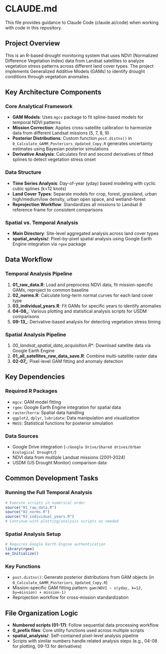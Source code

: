 # CLAUDE.md

This file provides guidance to Claude Code (claude.ai/code) when working with code in this repository.

## Project Overview

This is an R-based drought monitoring system that uses NDVI (Normalized Difference Vegetation Index) data from Landsat satellites to analyze vegetation stress patterns across different land cover types. The project implements Generalized Additive Models (GAMs) to identify drought conditions through vegetation anomalies.

## Key Architecture Components

### Core Analytical Framework
- **GAM Models**: Uses `mgcv` package to fit spline-based models for temporal NDVI patterns
- **Mission Correction**: Applies cross-satellite calibration to harmonize data from different Landsat missions (5, 7, 8, 9)
- **Posterior Distributions**: Custom function `post.distns()` in `0_Calculate_GAMM_Posteriors_Updated_Copy.R` generates uncertainty estimates using Bayesian posterior simulations
- **Derivative Analysis**: Calculates first and second derivatives of fitted splines to detect vegetation stress onset

### Data Structure
- **Time Series Analysis**: Day-of-year (yday) based modeling with cyclic cubic splines (k=12 knots)
- **Land Cover Types**: Separate models for crop, forest, grassland, urban high/medium/low density, urban open space, and wetland-forest
- **Reprojection Workflow**: Standardizes all missions to Landsat 8 reference frame for consistent comparisons

### Spatial vs. Temporal Analysis
- **Main Directory**: Site-level aggregated analysis across land cover types
- **spatial_analysis/**: Pixel-by-pixel spatial analysis using Google Earth Engine integration via `rgee` package

## Data Workflow

### Temporal Analysis Pipeline
1. **01_raw_data.R**: Load and preprocess NDVI data, fit mission-specific GAMs, reproject to common baseline
2. **02_norms.R**: Calculate long-term normal curves for each land cover type
3. **03_individual_years.R**: Fit GAMs for specific years to identify anomalies
4. **04-08_**: Various plotting and statistical analysis scripts for USDM comparisons
5. **09-13_**: Derivative-based analysis for detecting vegetation stress timing

### Spatial Analysis Pipeline
1. **00_landsat*_spatial_data_acquisition.R**: Download satellite data via Google Earth Engine
2. **01_all_satellites_raw_data_save.R**: Combine multi-satellite raster data
3. **02-07_**: Pixel-level GAM fitting and anomaly detection

## Key Dependencies

### Required R Packages
- `mgcv`: GAM model fitting
- `rgee`: Google Earth Engine integration for spatial data
- `raster`/`terra`: Spatial data handling
- `ggplot2`, `dplyr`, `lubridate`: Data manipulation and visualization
- `MASS`: Statistical functions for posterior simulation

### Data Sources
- Google Drive integration (`~/Google Drive/Shared drives/Urban Ecological Drought/`)
- NDVI data from multiple Landsat missions (2001-2024)
- USDM (US Drought Monitor) comparison data

## Common Development Tasks

### Running the Full Temporal Analysis
```r
# Execute scripts in numerical order
source("01_raw_data.R")
source("02_norms.R") 
source("03_individual_years.R")
# Continue with plotting/analysis scripts as needed
```

### Spatial Analysis Setup
```r
# Requires Google Earth Engine authentication
library(rgee)
ee_Initialize()
```

### Key Functions
- `post.distns()`: Generate posterior distributions from GAM objects (in `0_Calculate_GAMM_Posteriors_Updated_Copy.R`)
- Mission-specific GAM fitting pattern: `gam(NDVI ~ s(yday, k=12, by=mission) + mission-1)`
- Reprojection workflow for cross-mission standardization

## File Organization Logic

- **Numbered scripts (01-17)**: Follow sequential data processing workflow
- **0_prefix files**: Core utility functions used across multiple scripts
- **spatial_analysis/**: Self-contained pixel-level analysis pipeline
- Scripts with similar numbers handle related analysis steps (e.g., 04-08 for plotting, 09-13 for derivatives)